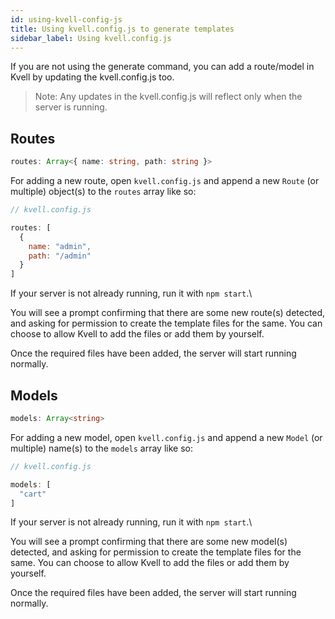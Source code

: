 ```yaml
---
id: using-kvell-config-js
title: Using kvell.config.js to generate templates
sidebar_label: Using kvell.config.js
---
```


If you are not using the generate command, you can add a route/model in Kvell by updating the kvell.config.js too.

> Note: Any updates in the kvell.config.js will reflect only when the server is running.

## Routes

```typescript
routes: Array<{ name: string, path: string }>
```

For adding a new route, open `kvell.config.js` and append a new `Route` (or multiple) object(s) to the `routes` array like so:

```javascript
// kvell.config.js

routes: [
  {
    name: "admin",
    path: "/admin"
  }
]
```

If your server is not already running, run it with `npm start`.\

You will see a prompt confirming that there are some new route(s) detected, and asking for permission to create the template files for the same. You can choose to allow Kvell to add the files or add them by yourself.

Once the required files have been added, the server will start running normally.

## Models

```typescript
models: Array<string>
```

For adding a new model, open `kvell.config.js` and append a new `Model` (or multiple) name(s) to the `models` array like so:

```javascript
// kvell.config.js

models: [
  "cart"
]
```

If your server is not already running, run it with `npm start`.\

You will see a prompt confirming that there are some new model(s) detected, and asking for permission to create the template files for the same. You can choose to allow Kvell to add the files or add them by yourself.

Once the required files have been added, the server will start running normally.
